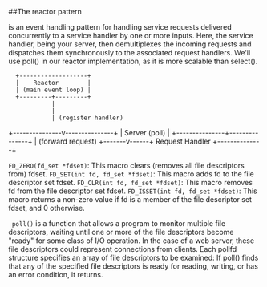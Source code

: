 ##The reactor pattern

is an event handling pattern for handling service requests delivered concurrently to a service handler by one or more inputs. Here, the service handler, being your server, then demultiplexes the incoming requests and dispatches them synchronously to the associated request handlers. We'll use poll() in our reactor implementation, as it is more scalable than select().

      +-------------------+
      |    Reactor        |
      | (main event loop) |
      +---------+---------+
                | 
                |
                | (register handler)
+---------------v---------------+
|         Server (poll)         |
+---------------+---------------+
                | (forward request)
        +-------v------+
         Request Handler
        +--------------+


`FD_ZERO(fd_set *fdset)`: This macro clears (removes all file descriptors from) fdset.
`FD_SET(int fd, fd_set *fdset)`: This macro adds fd to the file descriptor set fdset.
`FD_CLR(int fd, fd_set *fdset)`: This macro removes fd from the file descriptor set fdset.
`FD_ISSET(int fd, fd_set *fdset)`: This macro returns a non-zero value if fd is a member of the file descriptor set fdset, and 0 otherwise.

` poll()` is a function that allows a program to monitor multiple file descriptors, waiting until one or more of the file descriptors become "ready" for some class of I/O operation. In the case of a web server, these file descriptors could represent connections from clients.
Each pollfd structure specifies an array of file descriptors to be examined:
If poll() finds that any of the specified file descriptors is ready for reading,
writing, or has an error condition, it returns.
